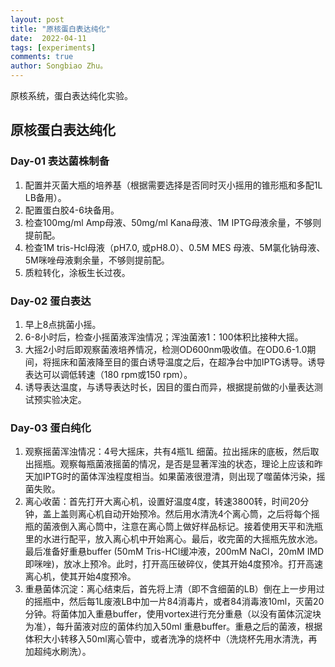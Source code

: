 ```yaml
---
layout: post
title: "原核蛋白表达纯化"
date:  2022-04-11
tags: [experiments]
comments: true
author: Songbiao Zhu。
---
```


原核系统，蛋白表达纯化实验。



<!-- more -->

## 原核蛋白表达纯化
### Day-01 表达菌株制备

1. 配置并灭菌大瓶的培养基（根据需要选择是否同时灭小摇用的锥形瓶和多配1L LB备用）。
2. 配置蛋白胶4-6块备用。
3. 检查100mg/ml Amp母液、50mg/ml Kana母液、1M IPTG母液余量，不够则提前配。
4. 检查1M tris-Hcl母液（pH7.0, 或pH8.0）、0.5M MES 母液、5M氯化钠母液、5M咪唑母液剩余量，不够则提前配。
5. 质粒转化，涂板生长过夜。

### Day-02 蛋白表达

1. 早上8点挑菌小摇。
2. 6-8小时后，检查小摇菌液浑浊情况；浑浊菌液1：100体积比接种大摇。
3. 大摇2小时后即观察菌液培养情况，检测OD600nm吸收值。在OD0.6-1.0期间，将摇床和菌液降至目的蛋白诱导温度之后，在超净台中加IPTG诱导。诱导表达可以调低转速（180 rpm或150 rpm）。
4. 诱导表达温度，与诱导表达时长，因目的蛋白而异，根据提前做的小量表达测试预实验决定。

### Day-03 蛋白纯化

1. 观察摇菌浑浊情况：4号大摇床，共有4瓶1L 细菌。拉出摇床的底板，然后取出摇瓶。观察每瓶菌液摇菌的情况，是否是显著浑浊的状态，理论上应该和昨天加IPTG时的菌体浑浊程度相当。如果菌液很澄清，则出现了噬菌体污染，摇菌失败。
2. 离心收菌：首先打开大离心机，设置好温度4度，转速3800转，时间20分钟，盖上盖则离心机自动开始预冷。然后用水清洗4个离心筒，之后将每个摇瓶的菌液倒入离心筒中，注意在离心筒上做好样品标记。接着使用天平和洗瓶里的水进行配平，放入离心机中开始离心。最后，收完菌的大摇瓶先放水池。最后准备好重悬buffer (50mM Tris-HCl缓冲液，200mM NaCl，20mM IMD即咪唑)，放冰上预冷。此时，打开高压破碎仪，使其开始4度预冷。打开高速离心机，使其开始4度预冷。
3. 重悬菌体沉淀：离心结束后，首先将上清（即不含细菌的LB）倒在上一步用过的摇瓶中，然后每1L废液LB中加一片84消毒片，或者84消毒液10ml，灭菌20分钟。将菌体加入重悬buffer，使用vortex进行充分重悬（以没有菌体沉淀块为准），每升菌液对应的菌体约加入50ml 重悬buffer。重悬之后的菌液，根据体积大小转移入50ml离心管中，或者洗净的烧杯中（洗烧杯先用水清洗，再加超纯水刷洗）。